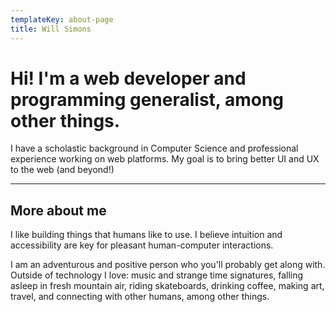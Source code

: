 ```yaml
---
templateKey: about-page
title: Will Simons
---
```

# Hi! I'm a web developer and programming generalist, among other things.

I have a scholastic background in Computer Science and professional experience working on web platforms. My goal is to bring better UI and UX to the web (and beyond!)

---

## More about me
I like building things that humans like to use. I believe intuition and accessibility are key for pleasant human-computer interactions.  

I am an adventurous and positive person who you'll probably get along with. Outside of technology I love: music and strange time signatures, falling asleep in fresh mountain air, riding skateboards, drinking coffee, making art, travel, and connecting with other humans, among other things.
